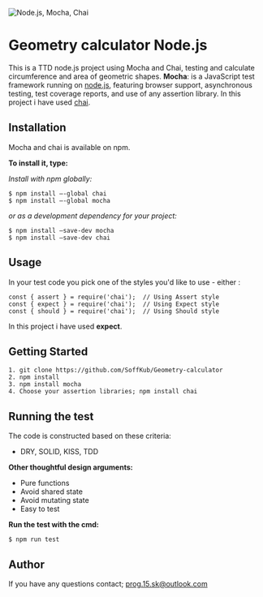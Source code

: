 ![Node.js, Mocha, Chai ](https://buddy.works/data/blog/_thumbnails/mocha-chai-cover.png)
# Geometry calculator Node.js

This is a TTD node.js project using Mocha and Chai, testing and calculate circumference and area of geometric shapes.
**Mocha**: is a JavaScript test framework running on [node.js](https://nodejs.org/en/), featuring browser support, asynchronous testing, test coverage reports, and use of any assertion library.
In this project i have used [chai](http://chaijs.com/).

## Installation

Mocha and chai is available on npm.  

**To install it, type:**  

*Install with npm globally:* 

```
$ npm install –-global chai  
$ npm install –-global mocha  

```

*or as a development dependency for your project:*  

```
$ npm install –save-dev mocha  
$ npm install –save-dev chai  

```

## Usage  

In your test code you pick one of the styles you'd like to use - either :  

```
const { assert } = require('chai');  // Using Assert style  
const { expect } = require('chai');  // Using Expect style  
const { should } = require('chai');  // Using Should style 

```

In this project i have used **expect**.

## Getting Started  

```  
1. git clone https://github.com/SoffKub/Geometry-calculator
2. npm install 
3. npm install mocha
4. Choose your assertion libraries; npm install chai

```

## Running the test
The code is constructed based on these criteria:
- DRY, SOLID, KISS, TDD

**Other thoughtful design arguments:**
- Pure functions
- Avoid shared state
- Avoid mutating state
- Easy to test

**Run the test with the cmd:**  

```
$ npm run test  

```

## Author
If you have any questions contact; prog.15.sk@outlook.com




